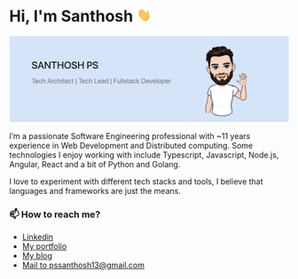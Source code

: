 # Hi, I'm Santhosh <img height="25" src="https://raw.githubusercontent.com/santhosh-ps/santhosh-ps/main/assets/higif.gif" />

<img src="https://raw.githubusercontent.com/santhosh-ps/santhosh-ps/main/assets/banner.png" alt="banner - Santhosh PS Technical Architect | Tech Lead | Fullstack Developer">

I’m a passionate Software Engineering professional with ~11 years experience in Web Development and Distributed computing. Some technologies I enjoy working with include Typescript, Javascript, Node.js, Angular, React and a bit of Python and Golang.

I love to experiment with different tech stacks and tools, I believe that languages and frameworks are just the means.

### 📫 How to reach me?
* [Linkedin](https://www.linkedin.com/in/santhoshps1/)
* [My portfolio](https://letsprogramit.com/)
* [My blog](https://letsprogramit.com/posts)
* [Mail to pssanthosh13@gmail.com](mailto:pssanthosh13@gmail.com)


<!--
**santhosh-ps/santhosh-ps** is a ✨ _special_ ✨ repository because its `README.md` (this file) appears on your GitHub profile.

Here are some ideas to get you started:

- 🔭 I’m currently working on ...
- 🌱 I’m currently learning ...
- 👯 I’m looking to collaborate on ...
- 🤔 I’m looking for help with ...
- 💬 Ask me about ...
- 📫 How to reach me: ...
- 😄 Pronouns: ...
- ⚡ Fun fact: ...
-->
